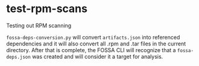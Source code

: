 # test-rpm-scans
Testing out RPM scanning

`fossa-deps-conversion.py` will convert `artifacts.json` into referenced dependencies and it will also convert all .rpm and .tar files in the current directory.
After that is complete, the FOSSA CLI will recognize that a `fossa-deps.json` was created and will consider it a target for analysis.
